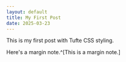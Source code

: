 ```yaml
---
layout: default
title: My First Post
date: 2025-03-23
---
```


This is my first post with Tufte CSS styling.

Here's a margin note.^[This is a margin note.]
